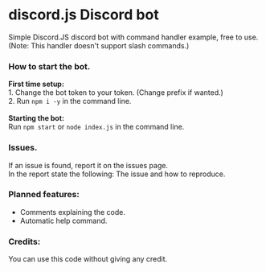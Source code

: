 # discord.js Discord bot
Simple Discord.JS discord bot with command handler example, free to use. (Note: This handler doesn't support slash commands.)

### How to start the bot.
**First time setup:**<br>1. Change the bot token to your token. (Change prefix if wanted.)<br>2. Run `npm i -y` in the command line.
<br><br>**Starting the bot:**<br>Run `npm start` or `node index.js` in the command line.

### Issues.
If an issue is found, report it on the issues page.<br>In the report state the following: The issue and how to reproduce.

### Planned features:
- Comments explaining the code.<br>
- Automatic help command.

### Credits:
You can use this code without giving any credit. 
